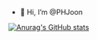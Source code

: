 - 👋 Hi, I’m @PHJoon


[![Anurag's GitHub stats](https://github-readme-stats.vercel.app/api?username=PHJoon)](https://github.com/anuraghazra/github-readme-stats)

<!---
PHJoon/PHJoon is a ✨ special ✨ repository because its `README.md` (this file) appears on your GitHub profile.
You can click the Preview link to take a look at your changes.
--->
